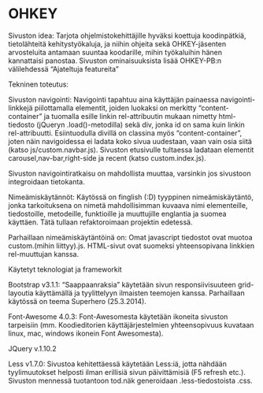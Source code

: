 OHKEY
=======


Sivuston idea:
Tarjota ohjelmistokehittäjille hyväksi koettuja koodinpätkiä, tietolähteitä kehitystyökaluja, ja niihin ohjeita sekä OHKEY-jäsenten arvosteluita antamaan suuntaa koodarille, mihin työkaluihin hänen kannattaisi panostaa. 
Sivuston ominaisuuksista lisää OHKEY-PB:n välilehdessä “Ajateltuja featureita”

Tekninen toteutus:

Sivuston navigointi:
Navigointi tapahtuu aina käyttäjän painaessa navigointi-linkkejä piilottamalla elementit, joiden luokaksi on merkitty “content-container” ja tuomalla esille linkin rel-attribuutin mukaan nimetty html-tiedosto (jQueryn .load()-metodilla) sekä div, jonka id on sama kuin linkin rel-attribuutti. Esiintuodulla divillä on classina myös “content-container”, joten näin navigoidessa ei ladata koko sivua uudestaan, vaan vain osia siitä (katso js/custom.navbar.js). Sivuston etusivulle tultaessa ladataan elementit carousel,nav-bar,right-side ja recent (katso custom.index.js).

Sivuston navigointiratkaisu on mahdollista muuttaa, varsinkin jos sivustoon integroidaan tietokanta.


Nimeämiskäytännöt:
Käytössä on finglish (:D) tyyppinen nimeämiskäytäntö, jonka tarkoituksena on nimetä mahdollisimman kuvaava nimi elementeille, tiedostoille, metodeille, funktioille ja muuttujille englantia ja suomea käyttäen. Tätä tullaan refaktoroimaan projektin edetessä.

Parhaillaan nimeämiskäytäntöinä on:
Omat javascript tiedostot ovat muotoa custom.(mihin liittyy).js.
HTML-sivut ovat suomeksi yhteensopivana linkkien rel-muuttujan kanssa.


Käytetyt teknologiat ja frameworkit

Bootstrap v3.1.1:
“Saappaanraksia” käytetään sivun responsiivisuuteen grid-layoutia käyttämällä ja tyylittelyyn ilmaisten teemojen kanssa. Parhaillaan käytössä on teema Superhero (25.3.2014).

Font-Awesome 4.0.3:
Font-Awesomesta käytetään ikoneita sivuston tarpeisiin (mm. Koodieditorien käyttäjärjestelmien yhteensopivuus kuvataan linux, mac, windows ikonein Font Awesomesta).

JQuery v.1.10.2

Less v1.7.0:
Sivustoa kehitettäessä käytetään Less:iä, jotta nähdään tyylimuutokset helposti ilman erillisiä sivun päivittämisiä (F5 refresh etc.). Sivuston mennessä tuotantoon tod.näk generoidaan .less-tiedostoista .css.
